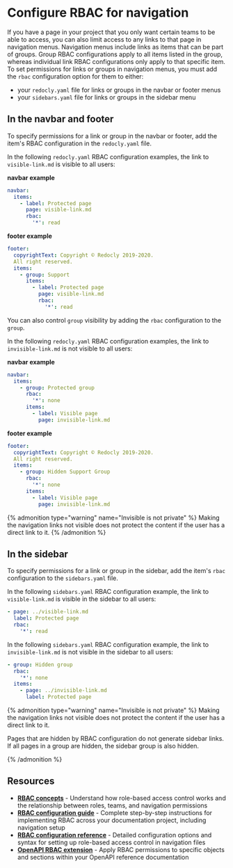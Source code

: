 # Configure RBAC for navigation

If you have a page in your project that you only want certain teams to be able to access, you can also limit access to any links to that page in navigation menus.
Navigation menus include links as items that can be part of groups.
Group RBAC configurations apply to all items listed in the group, whereas individual link RBAC configurations only apply to that specific item.
To set permissions for links or groups in navigation menus, you must add the `rbac` configuration option for them to either:

- your `redocly.yaml` file for links or groups in the navbar or footer menus
- your `sidebars.yaml` file for links or groups in the sidebar menu

## In the navbar and footer

To specify permissions for a link or group in the navbar or footer, add the item's RBAC configuration in the `redocly.yaml` file.

In the following `redocly.yaml` RBAC configuration examples, the link to `visible-link.md` is visible to all users:

**navbar example**

```yaml
navbar:
  items:
    - label: Protected page
      page: visible-link.md
      rbac:
        '*': read
```

**footer example**

```yaml
footer:
  copyrightText: Copyright © Redocly 2019-2020.
  All right reserved.
  items:
    - group: Support
      items:
        - label: Protected page
          page: visible-link.md
          rbac:
            '*': read
```

You can also control `group` visibility by adding the `rbac` configuration to the `group`.

In the following `redocly.yaml` RBAC configuration examples, the link to `invisible-link.md` is not visible to all users:

**navbar example**

```yaml
navbar:
  items:
    - group: Protected group
      rbac:
        '*': none
      items:
        - label: Visible page
          page: invisible-link.md
```

**footer example**

```yaml
footer:
  copyrightText: Copyright © Redocly 2019-2020.
  All right reserved.
  items:
    - group: Hidden Support Group
      rbac:
        '*': none
      items:
        - label: Visible page
          page: invisible-link.md
```

{% admonition type="warning" name="Invisible is not private" %}
Making the navigation links not visible does not protect the content if the user has a direct link to it.
{% /admonition %}

## In the sidebar

To specify permissions for a link or group in the sidebar, add the item's `rbac` configuration to the `sidebars.yaml` file.

In the following `sidebars.yaml` RBAC configuration example, the link to `visible-link.md` is visible in the sidebar to all users:

```yaml
- page: ../visible-link.md
  label: Protected page
  rbac:
    '*': read
```

In the following `sidebars.yaml` RBAC configuration example, the link to `invisible-link.md` is not visible in the sidebar to all users:

```yaml
- group: Hidden group
  rbac:
    '*': none
  items:
    - page: ../invisible-link.md
      label: Protected page
```

{% admonition type="warning" name="Invisible is not private" %}
Making the navigation links not visible does not protect the content if the user has a direct link to it.

Pages that are hidden by RBAC configuration do not generate sidebar links.
If all pages in a group are hidden, the sidebar group is also hidden.

{% /admonition %}

## Resources

- **[RBAC concepts](./rbac.md)** - Understand how role-based access control works and the relationship between roles, teams, and navigation permissions
- **[RBAC configuration guide](./index.md)** - Complete step-by-step instructions for implementing RBAC across your documentation project, including navigation setup
- **[RBAC configuration reference](../config/rbac.md)** - Detailed configuration options and syntax for setting up role-based access control in navigation files
- **[OpenAPI RBAC extension](../content/api-docs/openapi-extensions/x-rbac.md)** - Apply RBAC permissions to specific objects and sections within your OpenAPI reference documentation
